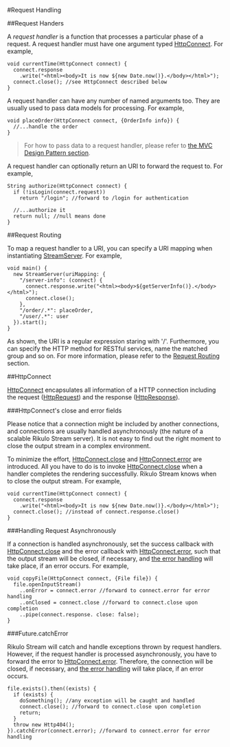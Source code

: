 #Request Handling

##Request Handers

A *request handler* is a function that processes a particular phase of a request. A request handler must have one argument typed [HttpConnect](api:stream). For example,

    void currentTime(HttpConnect connect) {
      connect.response
        .write("<html><body>It is now ${new Date.now()}.</body></html>");
      connect.close(); //see HttpConnect described below
    }

A request handler can have any number of named arguments too. They are usually used to pass data models for processing. For example,

    void placeOrder(HttpConnect connect, {OrderInfo info}) {
      //...handle the order
    }

> For how to pass data to a request handler, please refer to [the MVC Design Pattern section](MVC_Design_Pattern.md).

A request handler can optionally return an URI to forward the request to. For example,

    String authorize(HttpConnect connect) {
      if (!isLogin(connect.request))
        return "/login"; //forward to /login for authentication

      //...authorize it
      return null; //null means done
    }

##Request Routing

To map a request handler to a URI, you can specify a URI mapping when instantiating [StreamServer](api:stream). For example,

    void main() {
      new StreamServer(uriMapping: {
        "/server-info": (connect) {
          connect.response.write("<html><body>${getServerInfo()}.</body></html>");
          connect.close();
        },
        "/order/.*": placeOrder,
        "/user/.*": user
      }).start();
    }

As shown, the URI is a regular expression staring with '/'. Furthermore, you can specify the HTTP method for RESTful services, name the matched group and so on. For more information, please refer to the [Request Routing](Request_Routing.md) section.

##HttpConnect

[HttpConnect](api:stream) encapsulates all information of a HTTP connection including the request ([HttpRequest](dart:io)) and the response ([HttpResponse](dart:io)).

###HttpConnect's close and error fields

Please notice that a connection might be included by another connections, and connections are usually handled asynchronously (the nature of a scalable Rikulo Stream server). It is not easy to find out the right moment to close the output stream in a complex environment.

To minimize the effort, [HttpConnect.close](api:stream) and [HttpConnect.error](api:stream) are introduced. All you have to do is to invoke [HttpConnect.close](api:stream) when a handler completes the rendering successfully. Rikulo Stream knows when to close the output stream. For example,

    void currentTime(HttpConnect connect) {
      connect.response
        .write("<html><body>It is now ${new Date.now()}.</body></html>");
      connect.close(); //instead of connect.response.close()
    }

###Handling Request Asynchronously

If a connection is handled asynchronously, set the success callback with [HttpConnect.close](api:stream) and the error callback with [HttpConnect.error](api:stream), such that the output stream will be closed, if necessary, and [the error handling](../Configuration/Error_Handling.md) will take place, if an error occurs. For example,

    void copyFile(HttpConnect connect, {File file}) {
      file.openInputStream()
        ..onError = connect.error //forward to connect.error for error handling
        ..onClosed = connect.close //forward to connect.close upon completion
        ..pipe(connect.response. close: false);
    }

###Future.catchError

Rikulo Stream will catch and handle exceptions thrown by request handlers. However, if the request handler is processed asynchronously, you have to forward the error to [HttpConnect.error](api:stream). Therefore, the connection will be closed, if necessary, and [the error handling](../Configuration/Error_Handling.md) will take place, if an error occurs.

    file.exists().then((exists) {
      if (exists) {
        doSomething(); //any exception will be caught and handled
        connect.close(); //forward to connect.close upon completion
        return;
      }
      throw new Http404();
    }).catchError(connect.error); //forward to connect.error for error handling


